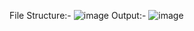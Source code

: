 File Structure:-
![image](https://github.com/user-attachments/assets/4fa9a07f-a4be-458f-9c49-075edade8a2a)
Output:-
![image](https://github.com/user-attachments/assets/2e8910bf-e35b-4f3c-91bc-c4b2323286ab)

